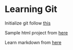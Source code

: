 # Learning Git
Initialize git follow [this](https://gist.github.com/mindplace/b4b094157d7a3be6afd2c96370d39fad "initialize project")

Sample html project from [here](https://www.learn-html.org/en/Hello%2C_World%21 "learn-html")

Learn markdown from [here](https://github.com/adam-p/markdown-here/wiki/Markdown-Cheatsheet "markdown cheat sheet")

